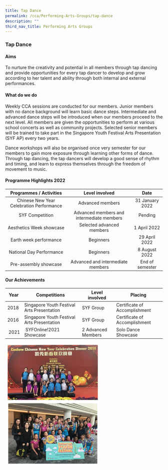 ```yaml
---
title: Tap Dance
permalink: /cca/Performing-Arts-Groups/tap-dance
description: ""
third_nav_title: Performing Arts Groups
---
```

### Tap Dance

#### Aims

To nurture the creativity and potential in all members through tap dancing and provide opportunities for every tap dancer to develop and grow according to her talent and ability through both internal and external performances.

#### What do we do

Weekly CCA sessions are conducted for our members. Junior members with no dance background will learn basic dance steps. Intermediate and advanced dance steps will be introduced when our members proceed to the next level. All members are given the opportunities to perform at various school concerts as well as community projects. Selected senior members will be trained to take part in the Singapore Youth Festival Arts Presentation (SYF AP) every two years.   
  

Dance workshops will also be organised once very semester for our members to gain more exposure through learning other forms of dance. Through tap dancing, the tap dancers will develop a good sense of rhythm and timing, and learn to express themselves through the freedom of movement to music.

#### Programme Highlights 2022

| Programmes /  Activities 	| Level involved 	| Date 	|
|:---:	|:---:	|:---:	|
| Chinese New Year Celebration Performance 	| Advanced members 	| 31 January 2022 	|
|  SYF Competition 	| Advanced members and intermediate members 	|  Pending 	|
|  Aesthetics Week showcase 	| Selected advanced members   	| 1 April 2022  	|
|  Earth week performance 	|  Beginners 	| 29 April 2022  	|
|  National Day Performance 	|  Beginners 	| 8 August 2022  	|
| Pre-assembly showcase 	| Advanced and intermediate members 	| End of semester 	|

#### Our Achievements

| Year | Competitions  | Level involved | Placing |
| --- | --- | --- | --- |
| 2018 | Singapore Youth Festival Arts Presentation | SYF Group | Certificate of Accomplishment |
| 2016 | Singapore Youth Festival Arts Presentation | SYF Group | Certificate of Accomplishment |
|  2021 |  SYFOnline!2021 Showcase | 2 Advanced Members  | Solo Dance Showcase |

<img src="/images/pag8.png" 
     style="width:60%">